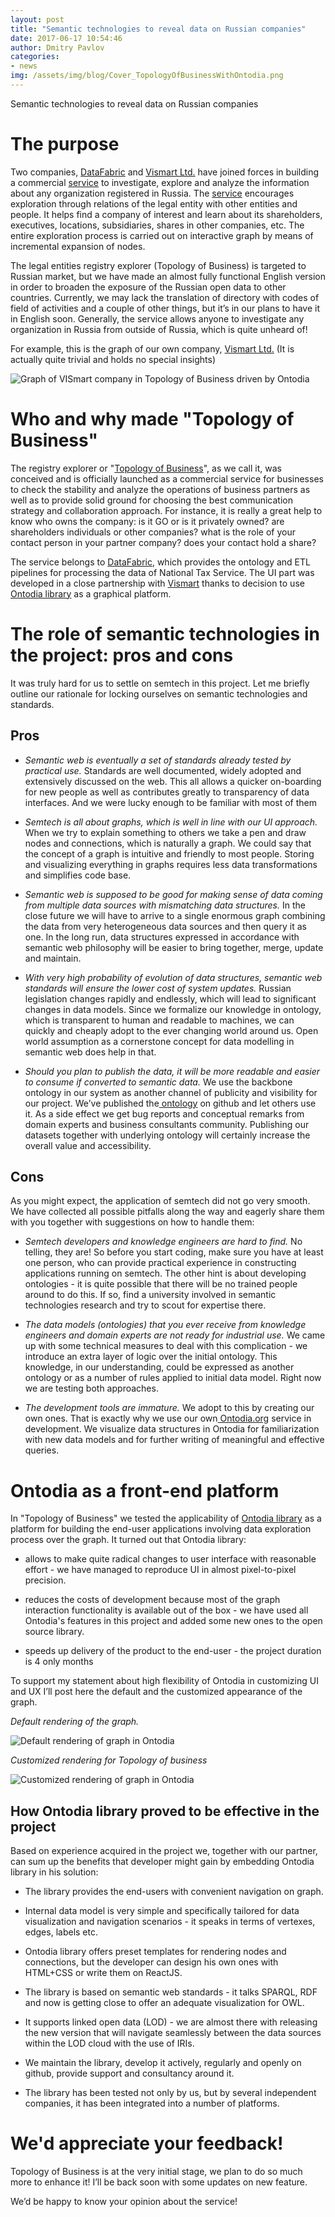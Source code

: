```yaml
---
layout: post
title: "Semantic technologies to reveal data on Russian companies"
date: 2017-06-17 10:54:46
author: Dmitry Pavlov
categories:
- news
img: /assets/img/blog/Cover_TopologyOfBusinessWithOntodia.png
---
```

Semantic technologies to reveal data on Russian companies

# The purpose

Two companies, [DataFabric](http://datafabric.cc/) and [Vismart Ltd.](https://vismart.biz/) have joined forces in building a commercial [service](http://tree-i8n.apps.datafabric.cc/) to investigate, explore and analyze the information about any organization registered in Russia. The [service](http://tree-i8n.apps.datafabric.cc/) encourages exploration through relations of the legal entity with other entities and people. It helps find a company of interest and learn about its shareholders, executives, locations, subsidiaries, shares in other companies, etc. The entire exploration process is carried out on interactive graph by means of incremental expansion of nodes.
<!-- more -->
The legal entities registry explorer (Topology of Business) is targeted to Russian market, but we have made an almost fully functional English version in order to broaden the exposure of the Russian open data to other countries. Currently, we may lack the translation of directory with codes of field of activities and a couple of other things, but it’s in our plans to have it in English soon. Generally, the service allows anyone to investigate any organization in Russia from outside of Russia, which is quite unheard of!

For example, this is the graph of our own company, [Vismart Ltd.](https://vismart.biz/) (It is actually quite trivial and holds no special insights)

![Graph of VISmart company in Topology of Business driven by Ontodia](/assets/img/blog/VISmartGraph_TopologyOfBusinessWithOntodia.png)

# Who and why made "Topology of Business"

The registry explorer or "[Topology of Business](http://tree-i8n.apps.datafabric.cc/)", as we call it, was conceived and is officially launched as a commercial service for businesses to check the stability and analyze the operations of business partners as well as to provide solid ground for choosing the best communication strategy and collaboration approach. For instance, it is really a great help to know who owns the company: is it GO or is it privately owned? are shareholders individuals or other companies? what is the role of your contact person in your partner company? does your contact hold a share?

The service belongs to [DataFabric](http://datafabric.cc/), which provides the ontology and ETL pipelines for processing the data of National Tax Service. The UI part was developed in a close partnership with [Vismart](https://vismart.biz/) thanks to decision to use [Ontodia library](https://github.com/ontodia-org/ontodia) as a graphical platform.

# The role of semantic technologies in the project: pros and cons

It was truly hard for us to settle on semtech in this project. Let me briefly outline our rationale for locking ourselves on semantic technologies and standards. 

## Pros

* _Semantic web is eventually a set of standards already tested by practical use._ Standards are well documented, widely adopted and extensively discussed on the web. This all allows a quicker on-boarding for new people as well as contributes greatly to transparency of data interfaces. And we were lucky enough to be familiar with most of them

* _Semtech is all about graphs, which is well in line with our UI approach._ When we try to explain something to others we take a pen and draw nodes and connections, which is naturally a graph. We could say that the concept of a graph is intuitive and friendly to most people. Storing and visualizing everything in graphs requires less data transformations and simplifies code base. 

* _Semantic web is supposed to be good for making sense of data coming from multiple data sources with mismatching data structures._ In the close future we will have to arrive to a single enormous graph combining the data from very heterogeneous data sources and then query it as one. In the long run, data structures expressed in accordance with semantic web philosophy will be easier to bring together, merge, update and maintain. 

* _With very high probability of evolution of data structures, semantic web standards will ensure the lower cost of system updates._ Russian legislation changes rapidly and endlessly, which will lead to significant changes in data models. Since we formalize our knowledge in ontology, which is transparent to human and readable to machines, we can quickly and cheaply adopt to the ever changing world around us. Open world assumption as a cornerstone concept for data modelling in semantic web does help in that.

* _Should you plan to publish the data, it will be more readable and easier to consume if converted to semantic data._ We use the backbone ontology in our system as another channel of publicity and visibility for our project. We’ve published the[ ontology](https://github.com/DataFabricRus/ontology-fts) on github and let others use it. As a side effect we get bug reports and conceptual remarks from domain experts and business consultants community. Publishing our datasets together with underlying ontology will certainly increase the overall value and accessibility.

## Cons

As you might expect, the application of semtech did not go very smooth. We have collected all possible pitfalls along the way and eagerly share them with you together with suggestions on how to handle them:

* _Semtech developers and knowledge engineers are hard to find._ No telling, they are! So before you start coding, make sure you have at least one person, who can provide practical experience in constructing applications running on semtech. The other hint is about developing ontologies - it is quite possible that there will be no trained people around to do this. If so, find a university involved in semantic technologies research and try to scout for expertise there.

* _The data models (ontologies) that you ever receive from knowledge engineers and domain experts are not ready for industrial use._ We came up with some technical measures to deal with this complication - we introduce an extra layer of logic over the initial ontology. This knowledge, in our understanding, could be expressed as another ontology or as a number of rules applied to initial data model. Right now we are testing both approaches.

* _The development tools are immature._ We adopt to this by creating our own ones. That is exactly why we use our own[ Ontodia.org](http://ontodia.org/) service in development. We visualize data structures in Ontodia for familiarization with new data models and for further writing of meaningful and effective queries.

# Ontodia as a front-end platform

In "Topology of Business" we tested the applicability of [Ontodia library](https://github.com/ontodia-org/ontodia) as a platform for building the end-user applications involving data exploration process over the graph. It turned out that Ontodia library:

* allows to make quite radical changes to user interface with reasonable effort - we have managed to reproduce UI in almost pixel-to-pixel precision.

* reduces the costs of development because most of the graph interaction functionality is available out of the box - we have used all Ontodia's features in this project and added some new ones to the open source library.

* speeds up delivery of the product to the end-user - the project duration is 4 only months

To support my statement about high flexibility of Ontodia in customizing UI and UX I’ll post here the default and the customized appearance of the graph.

_Default rendering of the graph._

![Default rendering of graph in Ontodia](/assets/img/blog/DefaultRenderingOntodia.png)

_Customized rendering for Topology of business_

![Customized rendering of graph in Ontodia](/assets/img/blog/CustomizedRenderingOntodia.png)

## How Ontodia library proved to be effective in the project

Based on experience acquired in the project we, together with our partner, can sum up the benefits that developer might gain by embedding Ontodia library in his solution:

* The library provides the end-users with convenient navigation on graph.

* Internal data model is very simple and specifically tailored for data visualization and navigation scenarios - it speaks in terms of vertexes, edges, labels etc. 

* Ontodia library offers preset templates for rendering nodes and connections, but the developer can design his own ones with HTML+CSS or write them on ReactJS.

* The library is based on semantic web standards - it talks SPARQL, RDF and now is getting close to offer an adequate visualization for OWL.

* It supports linked open data (LOD) - we are almost there with releasing the new version that will navigate seamlessly between the data sources within the LOD cloud with the use of IRIs.

* We maintain the library, develop it actively, regularly and openly on github, provide support and consultancy around it.

* The library has been tested not only by us, but by several independent companies, it has been integrated into a number of platforms.

# We'd appreciate your feedback!

Topology of Business is at the very initial stage, we plan to do so much more to enhance it! I’ll be back soon with some updates on new feature.

We’d be happy to know your opinion about the service!

